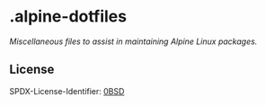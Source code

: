 # .alpine-dotfiles

_Miscellaneous files to assist in maintaining Alpine Linux packages._

## License

SPDX-License-Identifier: [0BSD](https://spdx.org/licenses/0BSD.html)
